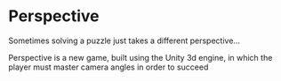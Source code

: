 # Perspective
Sometimes solving a puzzle just takes a different perspective...


Perspective is a new game, built using the Unity 3d engine, in which the player must master camera angles in order to succeed
